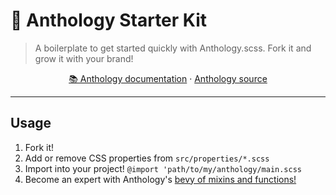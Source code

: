 # 🎨 Anthology Starter Kit

> A boilerplate to get started quickly with Anthology.scss. Fork it and grow it with your brand!

<p align="center">
  <a href="https://www.anthology.style">📚 Anthology documentation</a>
  <span> · </span>
  <a href="https://github.com/RadarTech/anthology.scss">Anthology source</a>
</p>

---

## Usage

1. Fork it!
2. Add or remove CSS properties from `src/properties/*.scss`
3. Import into your project! `@import 'path/to/my/anthology/main.scss`
4. Become an expert with Anthology's [bevy of mixins and functions!](https://www.anthology.style/basics/getting-started)
